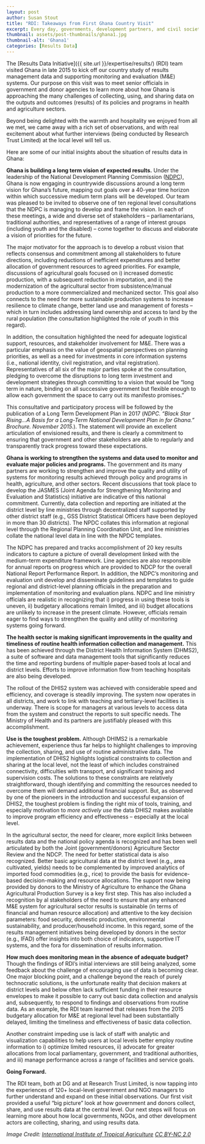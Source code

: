 ```yaml
---
layout: post
author: Susan Stout
title: "RDI: Takeaways from First Ghana Country Visit"
excerpt: Every day, governments, development partners, and civil society leaders make a multitude of decisions about how to allocate, monitor, and evaluate development assistance....
thumbnail: assets/post-thumbnails/ghana1.jpg
thumbnail-alt: 'Ghana1'
categories: [Results Data]
---
```


The [Results Data Initiative]({{ site.url }}/expertise/results/) (RDI) team visited Ghana in late 2015 to kick off our country study of results management data and supporting monitoring and evaluation (M&E) systems. Our purpose on this visit was to meet senior officials in government and donor agencies to learn more about how Ghana is approaching the many challenges of collecting, using, and sharing data on the outputs and outcomes (results) of its policies and programs in health and agriculture sectors.   

Beyond being delighted with the warmth and hospitality we enjoyed from all we met, we came away with a rich set of observations, and with real excitement about what further interviews (being conducted by Research Trust Limited) at the local level will tell us. 

Here are some of our initial insights about the situation of results data in Ghana:

**Ghana is building a long term vision of expected results.** Under the leadership of the National Development Planning Commission ([NDPC](http://www.ndpc.gov.gh/)), Ghana is now engaging in countrywide discussions around a long term vision for Ghana’s future, mapping out goals over a 40-year time horizon within which successive medium term plans will be developed. Our team was pleased to be invited to observe one of ten regional level consultations that the NDPC is managing to develop and frame the vision. In each of these meetings, a wide and diverse set of stakeholders – parliamentarians, traditional authorities, and representatives of a range of interest groups (including youth and the disabled) – come together to discuss and elaborate a vision of priorities for the future.

The major motivator for the approach is to develop a robust vision that reflects consensus and commitment among all stakeholders to future directions, including reductions of inefficient expenditures and better allocation of government resources to agreed priorities. For example, discussions of agricultural goals focused on i) increased domestic production, with a subsequent reduction in importation, and ii) the modernization of the agricultural sector from subsistence/manual production to a more commercialized and mechanized sector. This goal also connects to the need for more sustainable production systems to increase resilience to climate change, better land use and management of forests – which in turn includes addressing land ownership and access to land by the rural population (the consultation highlighted the role of youth in this regard). 

In addition, the consultation highlighted the need for adequate logistical support, resources, and stakeholder involvement for M&E. There was a particular emphasis on the value of geospatial perspectives on planning priorities, as well as a need for investments in core information systems (i.e., national identity, civil registration, and vital registration). Representatives of all six of the major parties spoke at the consultation, pledging to overcome the disruptions to long term investment and development strategies through committing to a vision that would be “long term in nature, binding on all successive government but flexible enough to allow each government the space to carry out its manifesto promises.”  

This consultative and participatory process will be followed by the publication of a Long Term Development Plan in 2017 (*NDPC. “Black Star Rising…A Basis for a Long-Term National Development Plan in for Ghana.” Brochure. November 2015.*). The statement will provide an excellent articulation of envisioned results, and there is clearly a commitment to ensuring that government and other stakeholders are able to regularly and transparently track progress toward these expectations.    

**Ghana is working to strengthen the systems and data used to monitor and evaluate major policies and programs.** The government and its many partners are working to strengthen and improve the quality and utility of systems for monitoring results achieved through policy and programs in health, agriculture, and other sectors. Recent discussions that took place to develop the JASMES (Joint Agenda for Strengthening Monitoring and Evaluation and Statistics) initiative are indicative of this national commitment. Currently, data collection and reporting are initiated at the district level by line ministries through decentralized staff supported by other district staff (e.g., GSS District Statistical Officers have been deployed in more than 30 districts). The NPDC collates this information at regional level through the Regional Planning Coordination Unit, and line ministries collate the national level data in line with the NPDC templates. 

The NDPC has prepared and tracks accomplishment of 20 key results indicators to capture a picture of overall development linked with the medium-term expenditure framework. Line agencies are also responsible for annual reports on progress which are provided to NDCP for the overall National Report Performance Report. In addition, the NDPC’s monitoring and evaluation unit develop and disseminate guidelines and templates to guide regional and district-level planning officials in the preparation and implementation of monitoring and evaluation plans. NDPC and line ministry officials are realistic in recognizing that i) progress in using these tools is uneven, ii) budgetary allocations remain limited, and iii) budget allocations are unlikely to increase in the present climate. However, officials remain eager to find ways to strengthen the quality and utility of monitoring systems going forward. 

**The health sector is making significant improvements in the quality and timeliness of routine health information collection and management.** This has been achieved through the District Health Information System (DHMS2), a suite of software and data management tools that significantly reduces the time and reporting burdens of multiple paper-based tools at local and district levels. Efforts to improve information flow from teaching hospitals are also being developed. 

The rollout of the DHIS2 system was achieved with considerable speed and efficiency, and coverage is steadily improving. The system now operates in all districts, and work to link with teaching and tertiary-level facilities is underway. There is scope for managers at various levels to access data from the system and construct the reports to suit specific needs. The Ministry of Health and its partners are justifiably pleased with this accomplishment.  

**Use is the toughest problem.** Although DHIMS2 is a remarkable achievement, experience thus far helps to highlight challenges to improving the collection, sharing, and use of routine administrative data. The implementation of DHIS2 highlights logistical constraints to collection and sharing at the local level, not the least of which includes constrained connectivity, difficulties with transport, and significant training and supervision costs. The solutions to these constraints are relatively straightforward, though identifying and committing the resources needed to overcome them will demand additional financial support. But, as observed by one of the pioneers in the introduction and successful expansion of DHIS2, the toughest problem is finding the right mix of tools, training, and especially motivation to *more actively use* the data DHIS2 makes available to improve program efficiency and effectiveness – especially at the local level.  

In the agricultural sector, the need for clearer, more explicit links between results data and the national policy agenda is recognized and has been well articulated by both the Joint (government/donors) Agriculture Sector Review and the NDCP. The need for better statistical data is also recognized. Better basic agricultural data at the district level (e.g., area cultivated, yields) needs to be complemented by improved analytics of imported food commodities (e.g., rice) to provide the basis for evidence-based decision-making and resource allocations. The support now being provided by donors to the Ministry of Agriculture to enhance the Ghana Agricultural Production Survey is a key first step. This has also included a recognition by al stakeholders of the need to ensure that any enhanced M&E system for agricultural sector results is sustainable (in terms of financial and human resource allocation) and attentive to the key decision parameters: food security, domestic production, environmental sustainability, and producer/household income. In this regard, some of the results management initiatives being developed by donors in the sector (e.g., IFAD) offer insights into both choice of indicators, supportive IT systems, and the fora for dissemination of results information.

**How much does monitoring mean in the absence of adequate budget?** Though the findings of RDI’s initial interviews are still being analyzed, some feedback about the challenge of encouraging use of data is becoming clear. One major blocking point, and a challenge beyond the reach of purely technocratic solutions, is the unfortunate reality that decision makers at district levels and below often lack sufficient funding in their resource envelopes to make it possible to carry out basic data collection and analysis and, subsequently, to respond to findings and observations from routine data. As an example, the RDI team learned that releases from the 2015 budgetary allocation for M&E at regional level had been substantially delayed, limiting the timeliness and effectiveness of basic data collection. 

Another constraint impeding use is lack of staff with analytic and visualization capabilities to help users at local levels better employ routine information to i) optimize limited resources, ii) advocate for greater allocations from local parliamentary, government, and traditional authorities, and iii) manage performance across a range of facilities and service goals.  

**Going Forward.** 

The RDI team, both at DG and at Research Trust Limited, is now tapping into the experiences of 120+ local-level government and NGO managers to further understand and expand on these initial observations. Our first visit provided a useful “big picture” look at how government and donors collect, share, and use results data at the central level. Our next steps will focus on learning more about how local governments, NGOs, and other development actors are collecting, sharing, and using results data.
 

*Image Credit: [International Institute of Tropical Agriculture](https://www.flickr.com/photos/iita-media-library/8550825163/) [CC BY-NC 2.0](https://creativecommons.org/licenses/by-nc/2.0/)*






